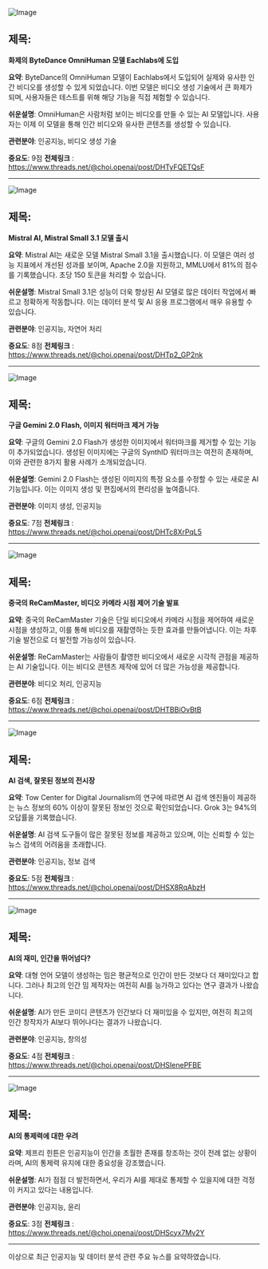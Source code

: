 ![Image](https://scontent-iad3-2.cdninstagram.com/v/t51.71878-15/484814097_500476589785434_252750652926188146_n.jpg?stp=dst-jpg_e35_tt6&_nc_cat=111&ccb=1-7&_nc_sid=18de74&_nc_ohc=jXLc8eD05nsQ7kNvgE-yy5-&_nc_oc=Adh_GrO3Po08UEJISdO8udEDlMNe1lyUMDLFE_IQdt_bCuKp13hTnqu6kkCeYtAd4rw&_nc_zt=23&_nc_ht=scontent-iad3-2.cdninstagram.com&edm=ACx9VUEEAAAA&_nc_gid=EJOZSDZJ3nVrDhAkOqgm8A&oh=00_AYFKC4787SW-Jz46Lzez9-O4NAd1fg2Mvkz27Nbd9MzjKg&oe=67DE79BF)

## 제목:
**화제의 ByteDance OmniHuman 모델 Eachlabs에 도입**

**요약**:
ByteDance의 OmniHuman 모델이 Eachlabs에서 도입되어 실제와 유사한 인간 비디오를 생성할 수 있게 되었습니다. 이번 모델은 비디오 생성 기술에서 큰 화제가 되며, 사용자들은 테스트를 위해 해당 기능을 직접 체험할 수 있습니다.

**쉬운설명**:
OmniHuman은 사람처럼 보이는 비디오를 만들 수 있는 AI 모델입니다. 사용자는 이제 이 모델을 통해 인간 비디오와 유사한 콘텐츠를 생성할 수 있습니다. 

**관련분야**:
인공지능, 비디오 생성 기술

**중요도**: 9점
**전체링크** :  https://www.threads.net/@choi.openai/post/DHTyFQETQsF

---

![Image](https://scontent-iad3-1.cdninstagram.com/v/t51.75761-15/485515985_17901525087112832_7616091479502572134_n.jpg?stp=dst-jpg_e35_tt6&_nc_cat=107&ccb=1-7&_nc_sid=18de74&_nc_ohc=bn2UHKtPT50Q7kNvgHWNDJb&_nc_oc=AdiLM2vLROLMUsQgV6trvFtdWJYSqbGUkgbFduh5oe2EpO9asGvFo6OiL6dFWDQKFqo&_nc_zt=23&_nc_ht=scontent-iad3-1.cdninstagram.com&edm=ACx9VUEEAAAA&_nc_gid=EJOZSDZJ3nVrDhAkOqgm8A&oh=00_AYF_JJD6YtK6VpAzgNGDvzFDWf-6riFJ6N7PK5Q7Yc5rjA&oe=67DE7615)

## 제목:
**Mistral AI, Mistral Small 3.1 모델 출시**

**요약**:
Mistral AI는 새로운 모델 Mistral Small 3.1을 출시했습니다. 이 모델은 여러 성능 지표에서 개선된 성과를 보이며, Apache 2.0을 지원하고, MMLU에서 81%의 점수를 기록했습니다. 초당 150 토큰을 처리할 수 있습니다.

**쉬운설명**:
Mistral Small 3.1은 성능이 더욱 향상된 AI 모델로 많은 데이터 작업에서 빠르고 정확하게 작동합니다. 이는 데이터 분석 및 AI 응용 프로그램에서 매우 유용할 수 있습니다.

**관련분야**:
인공지능, 자연어 처리

**중요도**: 8점
**전체링크** :  https://www.threads.net/@choi.openai/post/DHTp2_GP2nk

---

![Image](https://scontent-iad3-1.cdninstagram.com/v/t51.71878-15/484963657_1355318462450971_3769043450119933683_n.jpg?stp=dst-jpg_e35_tt6&_nc_cat=102&ccb=1-7&_nc_sid=18de74&_nc_ohc=ryHTPgTFCJUQ7kNvgGCc-ha&_nc_oc=AdjEF2BETi4aiySv59n0s1CtZik5Gn5aHF4fY-2CRRWfV91WK4J-BhcE9wmLQ7_I5h8&_nc_zt=23&_nc_ht=scontent-iad3-1.cdninstagram.com&edm=ACx9VUEEAAAA&_nc_gid=EJOZSDZJ3nVrDhAkOqgm8A&oh=00_AYHkKzJxOpHV00Vw-B1ldCYhLZQlQfKBgRr--IXzbhC8dw&oe=67DE6276)

## 제목:
**구글 Gemini 2.0 Flash, 이미지 워터마크 제거 가능**

**요약**:
구글의 Gemini 2.0 Flash가 생성한 이미지에서 워터마크를 제거할 수 있는 기능이 추가되었습니다. 생성된 이미지에는 구글의 SynthID 워터마크는 여전히 존재하며, 이와 관련한 8가지 활용 사례가 소개되었습니다.

**쉬운설명**:
Gemini 2.0 Flash는 생성된 이미지의 특정 요소를 수정할 수 있는 새로운 AI 기능입니다. 이는 이미지 생성 및 편집에서의 편리성을 높여줍니다.

**관련분야**:
이미지 생성, 인공지능

**중요도**: 7점
**전체링크** :  https://www.threads.net/@choi.openai/post/DHTc8XrPqL5

---

![Image](https://scontent-iad3-2.cdninstagram.com/v/t51.71878-15/484652463_1191775105844083_959152255927159347_n.jpg?stp=dst-jpg_e35_tt6&_nc_cat=103&ccb=1-7&_nc_sid=18de74&_nc_ohc=Krzu2-rA9aAQ7kNvgHMODB8&_nc_oc=AdjDkosNqzR3lVQL_xXRKSC6qyaQDdLBmmsM2ob-6HK11BaI3YHXjtuVGSHTdT3iM3o&_nc_zt=23&_nc_ht=scontent-iad3-2.cdninstagram.com&edm=ACx9VUEEAAAA&_nc_gid=EJOZSDZJ3nVrDhAkOqgm8A&oh=00_AYFbZwV-5ozFbGq9v9d0VNUoIZ-hZTJzWPwBOCoWugfUKg&oe=67DE7BE8)

## 제목:
**중국의 ReCamMaster, 비디오 카메라 시점 제어 기술 발표**

**요약**:
중국의 ReCamMaster 기술은 단일 비디오에서 카메라 시점을 제어하여 새로운 시점을 생성하고, 이를 통해 비디오를 재촬영하는 듯한 효과를 만들어냅니다. 이는 차후 기술 발전으로 더 발전할 가능성이 있습니다.

**쉬운설명**:
ReCamMaster는 사람들이 촬영한 비디오에서 새로운 시각적 관점을 제공하는 AI 기술입니다. 이는 비디오 콘텐츠 제작에 있어 더 많은 가능성을 제공합니다.

**관련분야**:
비디오 처리, 인공지능

**중요도**: 6점
**전체링크** :  https://www.threads.net/@choi.openai/post/DHTBBiOvBtB

---

![Image](https://scontent-iad3-2.cdninstagram.com/v/t51.75761-15/484996287_17901451839112832_6600952352119904369_n.jpg?stp=dst-jpg_e35_tt6&_nc_cat=103&ccb=1-7&_nc_sid=18de74&_nc_ohc=BcQiA4XR7nEQ7kNvgHZpjJO&_nc_oc=Adi1AfVMOwgI6H53DHKMIjDa8I9ul3ch8jnE-NuYpDpO_xfFLMS7ZswngqzQLeSw5CY&_nc_zt=23&_nc_ht=scontent-iad3-2.cdninstagram.com&edm=ACx9VUEEAAAA&_nc_gid=EJOZSDZJ3nVrDhAkOqgm8A&oh=00_AYG74J4JtJLQxV0PoEyiCl47oRkIsiJ_TfELZ_z4jpwD9Q&oe=67DE80A1)

## 제목:
**AI 검색, 잘못된 정보의 전시장**

**요약**:
Tow Center for Digital Journalism의 연구에 따르면 AI 검색 엔진들이 제공하는 뉴스 정보의 60% 이상이 잘못된 정보인 것으로 확인되었습니다. Grok 3는 94%의 오답률을 기록했습니다.

**쉬운설명**:
AI 검색 도구들이 많은 잘못된 정보를 제공하고 있으며, 이는 신뢰할 수 있는 뉴스 검색의 어려움을 초래합니다. 

**관련분야**:
인공지능, 정보 검색

**중요도**: 5점
**전체링크** :  https://www.threads.net/@choi.openai/post/DHSX8RqAbzH

---

![Image](https://scontent-iad3-1.cdninstagram.com/v/t51.75761-15/484843082_17901447723112832_7703456711097743335_n.jpg?stp=dst-jpg_e35_tt6&_nc_cat=107&ccb=1-7&_nc_sid=18de74&_nc_ohc=zqabpNbLPxUQ7kNvgEdL49W&_nc_oc=Adjy2I3a2JLwT4BNzXGmL9BF2FmYnuTYoXOR9AFeP5KybQEISJ_hnNf8veJ0x5xqjbY&_nc_zt=23&_nc_ht=scontent-iad3-1.cdninstagram.com&edm=ACx9VUEEAAAA&_nc_gid=EJOZSDZJ3nVrDhAkOqgm8A&oh=00_AYEwCBkrRr16SqurfUBISWlHX8uMcP7T3vFmHhhO1S6Tzg&oe=67DE6CA7)

## 제목:
**AI의 재미, 인간을 뛰어넘다?**

**요약**:
대형 언어 모델이 생성하는 밈은 평균적으로 인간이 만든 것보다 더 재미있다고 합니다. 그러나 최고의 인간 밈 제작자는 여전히 AI를 능가하고 있다는 연구 결과가 나왔습니다.

**쉬운설명**:
AI가 만든 코미디 콘텐츠가 인간보다 더 재미있을 수 있지만, 여전히 최고의 인간 창작자가 AI보다 뛰어나다는 결과가 나왔습니다.

**관련분야**:
인공지능, 창의성

**중요도**: 4점
**전체링크** :  https://www.threads.net/@choi.openai/post/DHSIenePFBE

---

![Image](https://scontent-iad3-2.cdninstagram.com/v/t51.71878-15/484094193_956018740059158_6714095614838730281_n.jpg?stp=dst-jpg_e35_tt6&_nc_cat=106&ccb=1-7&_nc_sid=18de74&_nc_ohc=fx2fk_wyBRUQ7kNvgGY82rA&_nc_oc=AdhcDwp19tlMvbiBeCGIlMYQjBAJZ_O2XhBgRjSVnca0LS6u7RPbTPAyMxFZGxu43PY&_nc_zt=23&_nc_ht=scontent-iad3-2.cdninstagram.com&edm=ACx9VUEEAAAA&_nc_gid=EJOZSDZJ3nVrDhAkOqgm8A&oh=00_AYFU9qZY1eSWe4HSOjvIRQG4sDfYNtH8fNSJaP3fy218Cg&oe=67DE618D)

## 제목:
**AI의 통제력에 대한 우려**

**요약**:
제프리 힌튼은 인공지능이 인간을 초월한 존재를 창조하는 것이 전례 없는 상황이라며, AI의 통제력 유지에 대한 중요성을 강조했습니다.

**쉬운설명**:
AI가 점점 더 발전하면서, 우리가 AI를 제대로 통제할 수 있을지에 대한 걱정이 커지고 있다는 내용입니다. 

**관련분야**:
인공지능, 윤리

**중요도**: 3점
**전체링크** :  https://www.threads.net/@choi.openai/post/DHScyx7Mv2Y

---

이상으로 최근 인공지능 및 데이터 분석 관련 주요 뉴스를 요약하였습니다.